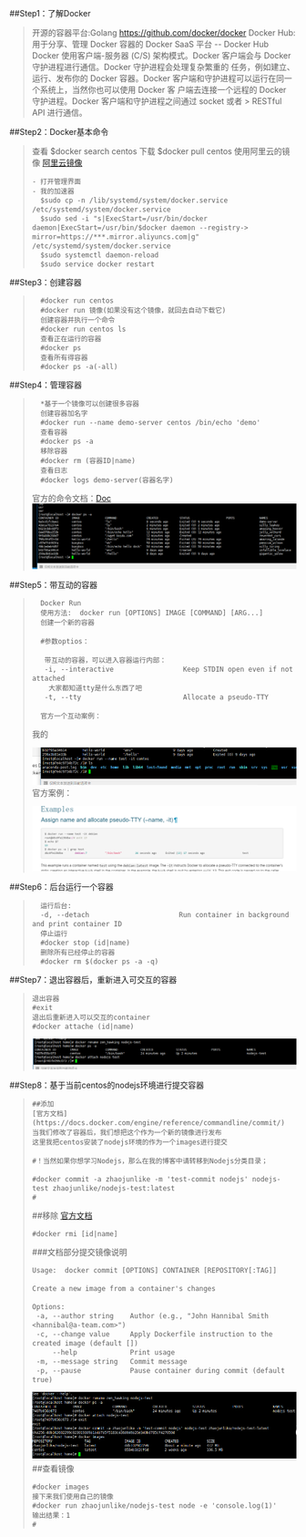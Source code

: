 ##Step1：了解Docker
>开源的容器平台:Golang https://github.com/docker/docker
>Docker Hub: 用于分享、管理 Docker 容器的 Docker SaaS 平台 -- Docker Hub
>Docker 使用客户端-服务器 (C/S) 架构模式。Docker 客户端会与 Docker 守护进程进行通信。Docker 守护进程会处理复杂繁重的
>任务，例如建立、运行、发布你的 Docker 容器。Docker 客户端和守护进程可以运行在同一个系统上，当然你也可以使用 Docker 客
>户端去连接一个远程的 Docker 守护进程。Docker 客户端和守护进程之间通过 socket 或者 >    RESTful API 进行通信。




##Step2：Docker基本命令

>查看
>$docker search centos
>下载
>$docker pull centos
>使用阿里云的镜像 [阿里云镜像](https://dev.aliyun.com/search.html)
>```
>- 打开管理界面
>- 我的加速器
> 	$sudo cp -n /lib/systemd/system/docker.service /etc/systemd/system/docker.service
> 	$sudo sed -i "s|ExecStart=/usr/bin/docker daemon|ExecStart=/usr/bin/$docker daemon --registry-> mirror=https://***.mirror.aliyuncs.com|g" /etc/systemd/system/docker.service
> 	$sudo systemctl daemon-reload
> 	$sudo service docker restart
> 
>```


##Step3：创建容器
>```
> 	#docker run centos
> 	#docker run 镜像(如果没有这个镜像，就回去自动下载它)
> 	创建容器并执行一个命令
> 	#docker run centos ls
> 	查看正在运行的容器
> 	#docker ps
> 	查看所有得容器
> 	#docker ps -a(-all)
> 
>```

##Step4：管理容器
>```
> 	*基于一个镜像可以创建很多容器
> 	创建容器加名字
> 	#docker run --name demo-server centos /bin/echo 'demo'
> 	查看容器
> 	#docker ps -a
> 	移除容器
> 	#docker rm (容器ID|name)
> 	查看日志
> 	#docker logs demo-server(容器名字)
>```
>	官方的命令文档：[Doc](https://docs.docker.com/engine/reference/commandline/#/container-commands) 
>![](./images/01/ps-a-cmd.png)

##Step5：带互动的容器
>```
> 	Docker Run
> 	使用方法:  docker run [OPTIONS] IMAGE [COMMAND] [ARG...]
> 	创建一个新的容器
> 
> 	#参数optios：
> 	
> 	 带互动的容器，可以进入容器运行内部：
> 	 -i, --interactive                 Keep STDIN open even if not attached
>     大家都知道tty是什么东西了吧
>	 -t, --tty                         Allocate a pseudo-TTY
>	
>	官方一个互动案例：
>```
>我的
>
>![](./images/01/run-it-cmd.png)
>官方案例：
>
>![](./images/01/auth-it-cmd.png)

##Step6：后台运行一个容器
>```
>   运行后台:
>	-d, --detach                      Run container in background and print container ID	
>	停止运行
>	#docker stop (id|name)
>	删除所有已经停止的容器
>	#docker rm $(docker ps -a -q)
>```

##Step7：退出容器后，重新进入可交互的容器
>```
>退出容器
>#exit
>退出后重新进入可以交互的container
>#docker attache (id|name)
>```	
>![](./images/01/rename-attach-cmd.png)


##Step8：基于当前centos的nodejs环境进行提交容器
>```
>##添加
>[官方文档](https://docs.docker.com/engine/reference/commandline/commit/)
>当我们修改了容器后，我们想把这个作为一个新的镜像进行发布
>这里我把centos安装了nodejs环境的作为一个images进行提交
>
>#！当然如果你想学习Nodejs，那么在我的博客中请转移到Nodejs分类目录；
>
>#docker commit -a zhaojunlike -m 'test-commit nodejs' nodejs-test zhaojunlike/nodejs-test:latest
>#
>```
>##移除
>[官方文档](https://docs.docker.com/engine/reference/commandline/rmi/)
>```
>#docker rmi [id|name]
>```
>
>###文档部分提交镜像说明
>```
>Usage:  docker commit [OPTIONS] CONTAINER [REPOSITORY[:TAG]]
>
>Create a new image from a container's changes
>
>Options:
>  -a, --author string    Author (e.g., "John Hannibal Smith <hannibal@a-team.com>")
>  -c, --change value     Apply Dockerfile instruction to the created image (default [])
>      --help             Print usage
>  -m, --message string   Commit message
>  -p, --pause            Pause container during commit (default true)
>```
>![](./images/01/docker-new-image.png)
>##查看镜像
>```
>#docker images
>接下来我们使用自己的镜像
>#docker run zhaojunlike/nodejs-test node -e 'console.log(1)'
>输出结果：1
>#
>```